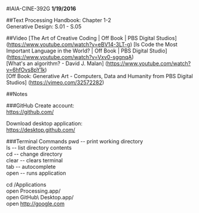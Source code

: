 #IAIA-CINE-392G
**1/19/2016**
  
##Text
Processing Handbook: Chapter 1-2  
Generative Design: S.01 - S.05  

##Video
[The Art of Creative Coding | Off Book | PBS Digital Studios]
(https://www.youtube.com/watch?v=eBV14-3LT-g)
[Is Code the Most Important Language in the World? | Off Book | PBS Digital Studio]
(https://www.youtube.com/watch?v=Vxv0-sggnqA)  
[What's an algorithm? - David J. Malan]
(https://www.youtube.com/watch?v=6hfOvs8pY1k)  
[Off Book: Generative Art - Computers, Data and Humanity from PBS Digital Studios]
(https://vimeo.com/32572282)

##Notes

###GitHub
Create account:  
https://github.com/

Download desktop application:  
https://desktop.github.com/

###Terminal Commands
pwd -- print working directory  
ls -- list directory contents  
cd -- change directory  
clear -- clears terminal  
tab -- autocomplete  
open -- runs application

cd /Applications  
open Processing.app/  
open GitHub\ Desktop.app/  
open http://google.com   

